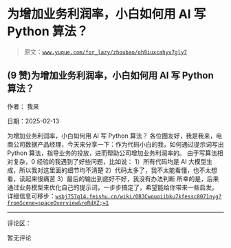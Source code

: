 # 为增加业务利润率，小白如何用 AI 写 Python 算法？

> 原文：[`www.yuque.com/for_lazy/zhoubao/oh9iuxcahyv7gly7`](https://www.yuque.com/for_lazy/zhoubao/oh9iuxcahyv7gly7)

## (9 赞)为增加业务利润率，小白如何用 AI 写 Python 算法？

作者： 我来

日期：2025-02-13

为增加业务利润率，小白如何用 AI 写 Python 算法？
各位圈友好，我是我来，电商公司数据产品经理，今天来分享一下：作为代码小白的我，如何通过提示词写出 Python 算法，指导业务的投放，进而帮助公司增加业务利润率的。
由于写算法相对复杂，0 经验的我遇到了好些问题，比如说： 1）所有代码均是 AI 大模型生成，所以我对这里面的细节均不清楚
2）代码太多了，我不太能看懂，也不太想看，读起来很痛苦 3）最后的输出到底好不好，我没有办法判断
所幸的是，后来通过业务模型来优化自己的提示词，一步步搞定了，希望能给你带来一些启发。
详细信息可移步：[`wsbj757q14.feishu.cn/wiki/OB3Cwouoiibku7kfessc8071nyg?fromScene=spaceOverview&reRdXZ;=1`](https://wsbj757q14.feishu.cn/wiki/OB3Cwouoiibku7kfessc8071nyg?fromScene=spaceOverview&reRdXZ;=1)

* * *

评论区：

暂无评论